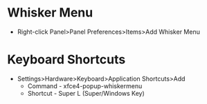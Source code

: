 # Whisker Menu

- Right-click Panel>Panel Preferences>Items>Add Whisker Menu

# Keyboard Shortcuts

- Settings>Hardware>Keyboard>Application Shortcuts>Add
    - Command - xfce4-popup-whiskermenu
    - Shortcut - Super L (Super/Windows Key)
